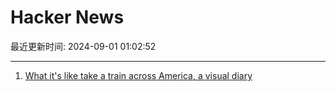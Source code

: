 # Hacker News

最近更新时间: 2024-09-01 01:02:52

--- 
1. [What it's like take a train across America, a visual diary](https://www.washingtonpost.com/travel/interactive/2024/amtrak-train-travel-diary/) 
